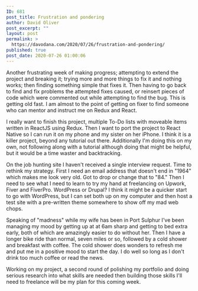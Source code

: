 ```yaml
---
ID: 681
post_title: Frustration and pondering
author: David Oliver
post_excerpt: ""
layout: post
permalink: >
  https://davodana.com/2020/07/26/frustration-and-pondering/
published: true
post_date: 2020-07-26 01:00:06
---
```

<!-- wp:paragraph {"dropCap":true} -->
<p class="has-drop-cap">Another frustrating week of making progress; attempting to extend the project and breaking it; trying more and more things to fix it and nothing works; then finding something simple that fixes it. Then having to go back to find and fix problems the attempted fixes caused, or reinsert pieces of code which were commented out while attempting to find the bug. This is getting old fast. I am almost to the point of getting on fixer to find someone who can mentor and instruct me on Redux and React.</p>
<!-- /wp:paragraph -->

<!-- wp:paragraph -->
<p>I really want to finish this project, multiple To-Do lists with moveable items written in ReactJS using Redux. Then I want to port the project to React Native so I can run it on my phone and my sister on her iPhone. I think it is a killer project, beyond any tutorial out there. Additionally I'm doing this on my own, not following along with a tutorial although doing that might be helpful, but it would be a time waster and backtracking.</p>
<!-- /wp:paragraph -->

<!-- wp:paragraph -->
<p>On the job hunting site I haven't received a single interview request. Time to rethink my strategy. First I need an email address that doesn't end in "1964" which makes me look very old. Got to drop or change that to "84." Then I need to see what I need to learn to try my hand at freelancing on Upwork, Fiver and FiverPro. WordPress or Drupal? I think it might be a quicker start to go with WordPress, but I can set both up on my computer and then host a test site with a pre-written theme somewhere to show off my mad web chops.</p>
<!-- /wp:paragraph -->

<!-- wp:paragraph -->
<p>Speaking of "madness" while my wife has been in Port Sulphur I've been managing my mood by getting up at at 6am sharp and getting to bed extra early, both of which are amazingly easier to do without her. Then I have a longer bike ride than normal, seven miles or so, followed by a cold shower and breakfast with coffee. The cold shower does wonders to refresh me and put me in a positive mood to start the day. I do well so long as I don't drink too much coffee or read the news.</p>
<!-- /wp:paragraph -->

<!-- wp:paragraph -->
<p>Working on my project, a second round of polishing my portfolio and doing serious research into what skills are needed then building those skills I'll need to freelance will be my plan for this coming week.</p>
<!-- /wp:paragraph -->